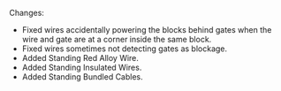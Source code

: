 Changes:

* Fixed wires accidentally powering the blocks behind gates when the wire and gate are at a corner inside the same
  block.
* Fixed wires sometimes not detecting gates as blockage.
* Added Standing Red Alloy Wire.
* Added Standing Insulated Wires.
* Added Standing Bundled Cables.
